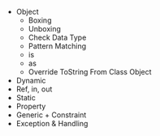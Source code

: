 * Object
    * Boxing
    * Unboxing
    * Check Data Type
    * Pattern Matching
    * is
    * as
    * Override ToString From Class Object
* Dynamic
* Ref, in, out
* Static
* Property
* Generic + Constraint
* Exception & Handling